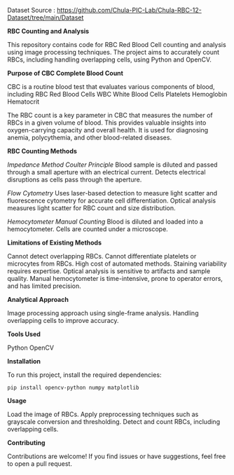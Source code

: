 Dataset Source : https://github.com/Chula-PIC-Lab/Chula-RBC-12-Dataset/tree/main/Dataset

**RBC Counting and Analysis**

  This repository contains code for RBC Red Blood Cell counting and analysis using image processing techniques. The project aims to accurately count RBCs, including handling overlapping cells, using Python and   OpenCV.

**Purpose of CBC Complete Blood Count**

  CBC is a routine blood test that evaluates various components of blood, including RBC Red Blood Cells WBC White Blood Cells Platelets Hemoglobin Hematocrit
  
  The RBC count is a key parameter in CBC that measures the number of RBCs in a given volume of blood. This provides valuable insights into oxygen-carrying capacity and overall health. It is used for diagnosing anemia, polycythemia, and other blood-related diseases.

**RBC Counting Methods**

*Impedance Method Coulter Principle*
  Blood sample is diluted and passed through a small aperture with an electrical current.
  Detects electrical disruptions as cells pass through the aperture.

*Flow Cytometry*
  Uses laser-based detection to measure light scatter and fluorescence cytometry for accurate cell differentiation.
  Optical analysis measures light scatter for RBC count and size distribution.

*Hemocytometer Manual Counting*
  Blood is diluted and loaded into a hemocytometer.
  Cells are counted under a microscope.

**Limitations of Existing Methods**
  
  Cannot detect overlapping RBCs.
  Cannot differentiate platelets or microcytes from RBCs.
  High cost of automated methods.
  Staining variability requires expertise.
  Optical analysis is sensitive to artifacts and sample quality.
  Manual hemocytometer is time-intensive, prone to operator errors, and has limited precision.

**Analytical Approach**

  Image processing approach using single-frame analysis.
  Handling overlapping cells to improve accuracy.

**Tools Used**

  Python
  OpenCV

**Installation**

  To run this project, install the required dependencies:

    pip install opencv-python numpy matplotlib

**Usage**

  Load the image of RBCs.
  Apply preprocessing techniques such as grayscale conversion and thresholding.
  Detect and count RBCs, including overlapping cells.
  
**Contributing**
  
  Contributions are welcome! If you find issues or have suggestions, feel free to open a pull request.

